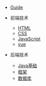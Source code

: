 * [Guide](guide)

* 前端技术
    * [HTML](01/HTML/)
    * [CSS](01/CSS/)
    * [JavaScript](01/JavaScript/)
    * [vue](01/vue/)

* 后端技术
    * [Java基础](02/Java基础/)
    * [框架](02/框架/)
    * [数据库](02/数据库/)
